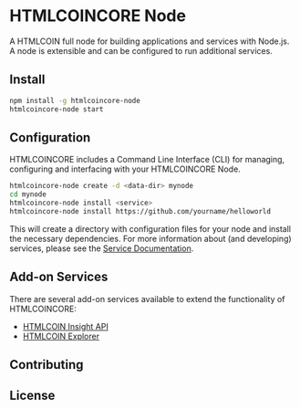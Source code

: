 HTMLCOINCORE Node
============

A HTMLCOIN full node for building applications and services with Node.js. A node is extensible and can be configured to run additional services.

## Install

```bash
npm install -g htmlcoincore-node
htmlcoincore-node start
```

## Configuration

HTMLCOINCORE includes a Command Line Interface (CLI) for managing, configuring and interfacing with your HTMLCOINCORE Node.

```bash
htmlcoincore-node create -d <data-dir> mynode
cd mynode
htmlcoincore-node install <service>
htmlcoincore-node install https://github.com/yourname/helloworld
```

This will create a directory with configuration files for your node and install the necessary dependencies. For more information about (and developing) services, please see the [Service Documentation](docs/services.md).

## Add-on Services

There are several add-on services available to extend the functionality of HTMLCOINCORE:

- [HTMLCOIN Insight API](https://github.com/HTMLCOIN/htmlcoin-api)
- [HTMLCOIN Explorer](https://github.com/HTMLCOIN/htmlcoin-explorer)

## Contributing



## License
